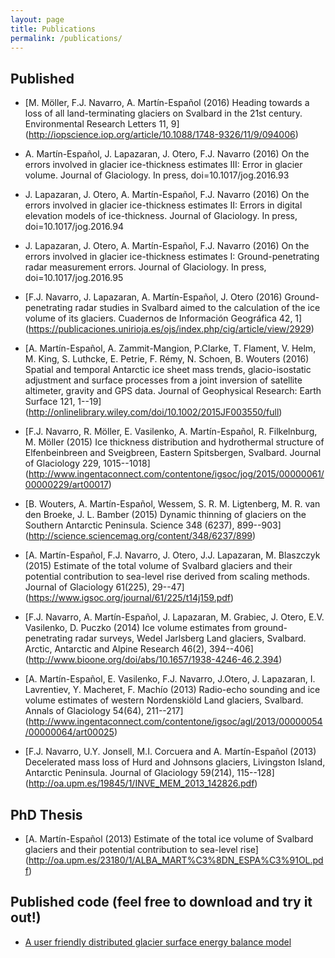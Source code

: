 ```yaml
---
layout: page
title: Publications
permalink: /publications/
---
```


## Published
- [M. Möller, F.J. Navarro, A. Martín-Español (2016) Heading towards a loss of all land-terminating glaciers on Svalbard in the 21st century. Environmental Research Letters 11, 9] (http://iopscience.iop.org/article/10.1088/1748-9326/11/9/094006)

- A. Martín-Español, J. Lapazaran, J. Otero, F.J. Navarro (2016) On the errors involved in glacier ice-thickness estimates III: Error in glacier volume. Journal of Glaciology. In press, doi=10.1017/jog.2016.93
  
- J. Lapazaran, J. Otero, A. Martín-Español,  F.J. Navarro (2016) On the errors involved in glacier ice-thickness estimates II: Errors in digital elevation models of ice-thickness. Journal of Glaciology. In press, doi=10.1017/jog.2016.94

- J. Lapazaran, J. Otero, A. Martín-Español,  F.J. Navarro (2016) On the errors involved in glacier ice-thickness estimates I: Ground-penetrating radar measurement errors. Journal of Glaciology. In press, doi=10.1017/jog.2016.95

- [F.J. Navarro, J. Lapazaran, A. Martín-Español, J. Otero (2016) Ground-penetrating radar studies in Svalbard aimed to the calculation of the ice volume of its glaciers. Cuadernos de Información Geográfica 42, 1] (https://publicaciones.unirioja.es/ojs/index.php/cig/article/view/2929)

- [A. Martín-Español, A. Zammit-Mangion, P.Clarke, T. Flament, V. Helm, M. King, S. Luthcke, E. Petrie, F. Rémy, N. Schoen, B. Wouters (2016) Spatial and temporal Antarctic ice sheet mass trends, glacio-isostatic adjustment and surface processes from a joint inversion of satellite altimeter, gravity and GPS data. Journal of Geophysical Research: Earth Surface 121, 1--19] (http://onlinelibrary.wiley.com/doi/10.1002/2015JF003550/full)
 
- [F.J. Navarro, R. Möller, E. Vasilenko, A. Martín-Español, R. Filkelnburg, M. Möller (2015) Ice thickness distribution and hydrothermal structure of Elfenbeinbreen and Sveigbreen, Eastern Spitsbergen, Svalbard. Journal of Glaciology 229, 1015--1018] (http://www.ingentaconnect.com/contentone/igsoc/jog/2015/00000061/00000229/art00017)
 
- [B. Wouters, A. Martín-Español, Wessem, S. R. M. Ligtenberg, M. R. van den Broeke, J. L. Bamber (2015) Dynamic thinning of glaciers on the Southern Antarctic Peninsula. Science 348 (6237), 899--903] (http://science.sciencemag.org/content/348/6237/899)
 
- [A. Martín-Español, F.J. Navarro,  J. Otero, J.J. Lapazaran, M. Blaszczyk (2015) Estimate of the total volume of Svalbard glaciers and their potential contribution to sea-level rise derived from scaling methods. Journal of Glaciology 61(225), 29--47] (https://www.igsoc.org/journal/61/225/t14j159.pdf)
   
- [F.J. Navarro, A. Martín-Español, J. Lapazaran, M. Grabiec, J. Otero, E.V. Vasilenko, D. Puczko (2014) Ice volume estimates from ground-penetrating radar surveys, Wedel Jarlsberg Land glaciers, Svalbard.  Arctic, Antarctic and Alpine Research 46(2), 394--406] (http://www.bioone.org/doi/abs/10.1657/1938-4246-46.2.394)
   
- [A. Martín-Español, E. Vasilenko, F.J. Navarro, J.Otero, J. Lapazaran, I. Lavrentiev, Y. Macheret, F. Machío (2013) Radio-echo sounding and ice volume estimates of western Nordenskiöld Land glaciers, Svalbard. Annals of Glaciology 54(64), 211--217] (http://www.ingentaconnect.com/contentone/igsoc/agl/2013/00000054/00000064/art00025)
   
- [F.J. Navarro, U.Y. Jonsell, M.I. Corcuera and A. Martín-Español (2013) Decelerated mass loss of Hurd and Johnsons glaciers, Livingston Island, Antarctic Peninsula. Journal of Glaciology 59(214), 115--128] (http://oa.upm.es/19845/1/INVE_MEM_2013_142826.pdf)
  
## PhD Thesis

- [A. Martín-Español (2013) Estimate of the total ice volume of Svalbard glaciers and their potential contribution to sea-level rise] (http://oa.upm.es/23180/1/ALBA_MART%C3%8DN_ESPA%C3%91OL.pdf)
 
## Published code (feel free to download and try it out!)

- [A user friendly distributed glacier surface energy balance model](https://github.com/Chris35Wills/SEB_model_java_files)

